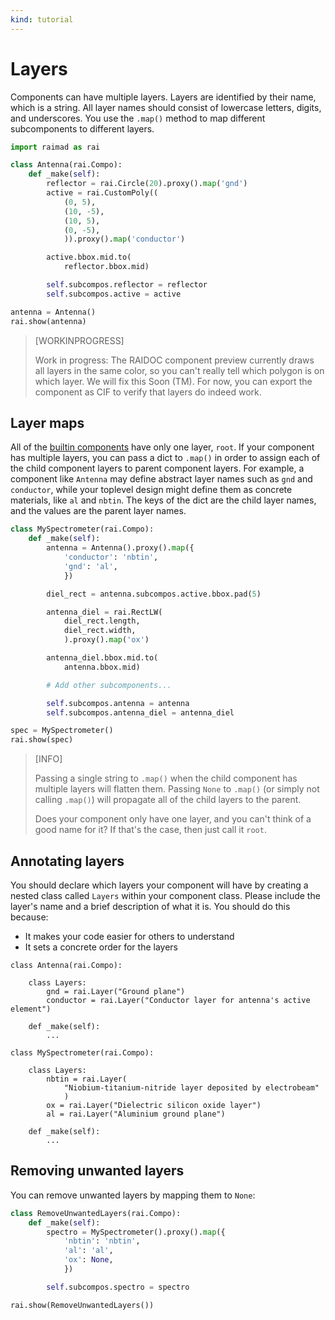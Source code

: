 ```yaml
---
kind: tutorial
---
```


# Layers

Components can have multiple layers.
Layers are identified by their name, which is a string.
All layer names should consist of lowercase letters, digits, and underscores.
You use the `.map()` method to map different subcomponents
to different layers.

<!-- TODO enfore layer naming in RAIMAD -->

```python exec
import raimad as rai

class Antenna(rai.Compo):
    def _make(self):
        reflector = rai.Circle(20).proxy().map('gnd')
        active = rai.CustomPoly((
            (0, 5),
            (10, -5),
            (10, 5),
            (0, -5),
            )).proxy().map('conductor')

        active.bbox.mid.to(
            reflector.bbox.mid)

        self.subcompos.reflector = reflector
        self.subcompos.active = active

antenna = Antenna()
rai.show(antenna)
```

> [WORKINPROGRESS]
>
> Work in progress:
> The RAIDOC component preview currently draws all layers in the same color,
> so you can't really tell which polygon is on which layer.
> We will fix this Soon (TM).
> For now, you can export the component as CIF to verify that layers
> do indeed work.

## Layer maps

All of the [builtin components](builtin-compos.md)
have only one layer, `root`.
If your component has multiple layers,
you can pass a dict to `.map()` in order to assign each of the child
component layers to parent component layers.
For example, a component like `Antenna` may define abstract layer names
such as `gnd` and `conductor`,
while your toplevel design might define them as concrete materials,
like `al` and `nbtin`.
The keys of the dict are the child layer names,
and the values are the parent layer names.

```python exec
class MySpectrometer(rai.Compo):
    def _make(self):
        antenna = Antenna().proxy().map({
            'conductor': 'nbtin',
            'gnd': 'al',
            })

        diel_rect = antenna.subcompos.active.bbox.pad(5)

        antenna_diel = rai.RectLW(
            diel_rect.length,
            diel_rect.width,
            ).proxy().map('ox')

        antenna_diel.bbox.mid.to(
            antenna.bbox.mid)

        # Add other subcomponents...

        self.subcompos.antenna = antenna
        self.subcompos.antenna_diel = antenna_diel

spec = MySpectrometer()
rai.show(spec)
```

> [INFO]
>
> Passing a single string to `.map()` when the child component has multiple
> layers will flatten them.
> Passing `None` to `.map()` (or simply not calling `.map()`) will propagate
> all of the child layers to the parent.
>
> Does your component only have one layer, and you can't think of
> a good name for it?
> If that's the case, then just call it `root`.

## Annotating layers

You should declare which layers your component will have
by creating a nested class called `Layers` within your component class.
Please include the layer's name and a brief description of what it is.
You should do this because:

- It makes your code easier for others to understand
- It sets a concrete order for the layers

```exec python hide-output
class Antenna(rai.Compo):

    class Layers:
        gnd = rai.Layer("Ground plane")
        conductor = rai.Layer("Conductor layer for antenna's active element")

    def _make(self):
        ...

class MySpectrometer(rai.Compo):

    class Layers:
        nbtin = rai.Layer(
            "Niobium-titanium-nitride layer deposited by electrobeam"
            )
        ox = rai.Layer("Dielectric silicon oxide layer")
        al = rai.Layer("Aluminium ground plane")

    def _make(self):
        ...
```

## Removing unwanted layers

You can remove unwanted layers by mapping them to `None`:

```python exec
class RemoveUnwantedLayers(rai.Compo):
    def _make(self):
        spectro = MySpectrometer().proxy().map({
            'nbtin': 'nbtin',
            'al': 'al',
            'ox': None,
            })

        self.subcompos.spectro = spectro

rai.show(RemoveUnwantedLayers())
```

<!-- FIXME None doesn't actually work!!>!?!?!?!? -->

